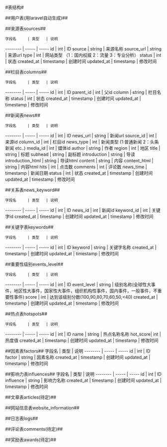 #表结构#

##用户表(用laravel自动生成)##

##来源表sources##

	字段名     | 类型   | 说明
-------- | -----    | -----
id | int | ID 
source | string | 来源名称
source_url | string | 来源url
type | int | 网站类型 （1：国内权威 2：流量 3：专业分析）
status | int | 状态
created_at | timestamp | 创建时间
updated_at | timestamp | 修改时间

##栏目表columns##

	字段名     | 类型   | 说明
-------- | -----    | -----
id | int | ID 
parent_id | int | 父id
column | string | 栏目名称
status | int | 状态
created_at | timestamp | 创建时间
updated_at | timestamp | 修改时间

##新闻表news##

	字段名     | 类型   | 说明
-------- | -----    | -----
id | int | ID 
news_url | string | 新闻url
source_id | int | 来源id
column_id | int | 栏目id
news_type | int | 新闻类型 (1:普通新闻 2：头条新闻 etc..)
media_id | int | 媒体id
author | string | 作者
region | int | 地区
title | string | 标题
subhead | string | 副标题
introduction | string | 导读
introduction_html | string | 导读html
content | string | 内容
content_html | string | 内容html
hits | int | 点击数
comments | int | 评论数
news_time | timestamp | 新闻日期
status | int | 状态
created_at | timestamp | 创建时间
updated_at | timestamp | 修改时间

##关系表news_keyword##

	字段名     | 类型   | 说明
-------- | -----    | -----
id | int | ID 
news_id | int | 新闻id
keyword_id | int | 关键字id
created_at | timestamp | 创建时间
updated_at | timestamp | 修改时间

##关键字表keywords##

	字段名     | 类型   | 说明
-------- | -----    | -----
id | int | ID 
keyword | string | 关键字名称
created_at | timestamp | 创建时间
updated_at | timestamp | 修改时间

##重要性级别events_level##

	字段名     | 类型   | 说明
-------- | -----    | -----
id | int | ID 
event_level | string | 级别名称(全球性大事件，地区性大事件，国家性大事件，组织机构性事件，国内事件，一般事件，不重要性事件)
score | int | 达到该级别分数(100,90,80,70,60,50,<40)
created_at | timestamp | 创建时间
updated_at | timestamp | 修改时间

##热点表hotspots##

	字段名     | 类型   | 说明
-------- | -----    | -----
id | int | ID
name | string | 热点名称名称
hot_score| int | 热度值
created_at | timestamp | 创建时间
updated_at | timestamp | 修改时间

##因素表factors##
	字段名     | 类型   | 说明
-------- | -----    | -----
id | int | ID
factor | string | 因素名称
created_at | timestamp | 创建时间
updated_at | timestamp | 修改时间

##影响力表influences##
	字段名     | 类型   | 说明
-------- | -----    | -----
id | int | ID
influence | string | 影响力名称
created_at | timestamp | 创建时间
updated_at | timestamp | 修改时间

##文章表articles(待定)##

##网站信息表website_information##

##日志表logs##

##评论表comments(待定)##

##奖励表awards(待定)##





